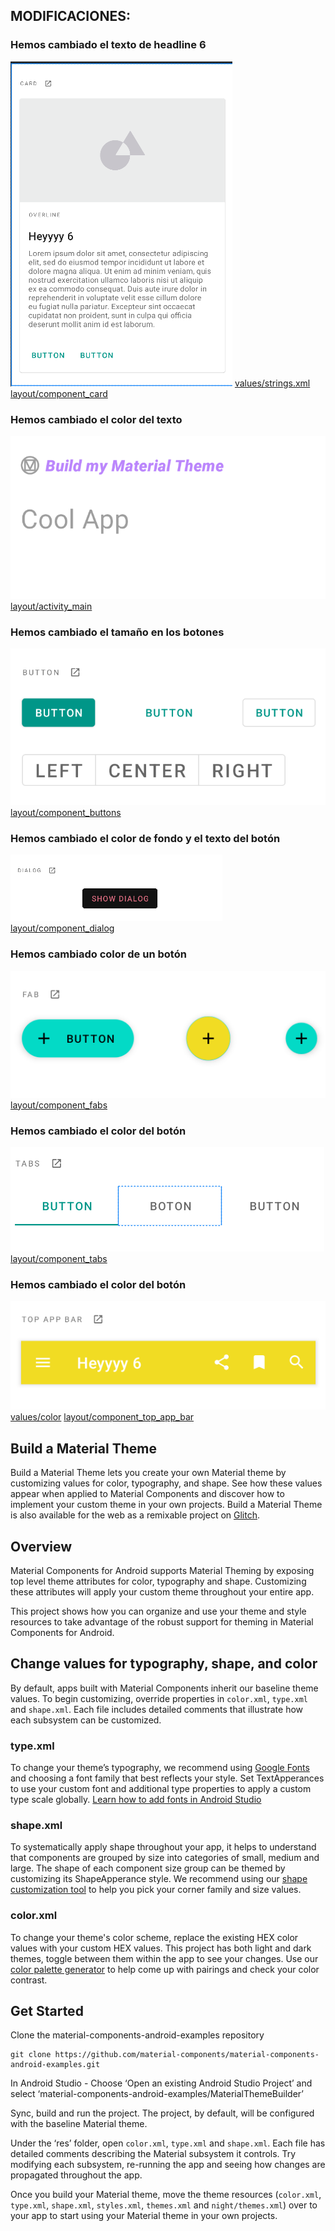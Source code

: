 ## MODIFICACIONES:

### Hemos cambiado el texto de headline 6
![values/strings.xml](img/Header6.png)
[values/strings.xml](https://github.com/Nereare4/MyMaterialWorld/blob/develop/app/src/main/res/values/strings.xml)
[layout/component_card](https://github.com/Nereare4/MyMaterialWorld/blob/develop/app/src/main/res/layout/component_cards.xml)

### Hemos cambiado el color del texto 
![layout/activity_main](img/ActivityMain.png)
[layout/activity_main](https://github.com/Nereare4/MyMaterialWorld/blob/develop/app/src/main/res/layout/activity_main.xml)

### Hemos cambiado el tamaño en los botones
![layout/component_buttons](img/ComponentButtons.png)
[layout/component_buttons](https://github.com/Nereare4/MyMaterialWorld/blob/develop/app/src/main/res/layout/component_buttons.xml)

### Hemos cambiado el color de fondo y el texto del botón
![layout/component_dialog](img/ComponentDialog.png)
[layout/component_dialog](https://github.com/Nereare4/MyMaterialWorld/blob/develop/app/src/main/res/layout/component_dialog.xml)

### Hemos cambiado color de un botón
![layout/component_fabs](img/ComponentFabs.png)
[layout/component_fabs](https://github.com/Nereare4/MyMaterialWorld/blob/develop/app/src/main/res/layout/component_fabs.xml)

### Hemos cambiado el color del botón
![layout/component_tabs](img/ComponentTabs.png)
[layout/component_tabs](https://github.com/Nereare4/MyMaterialWorld/blob/develop/app/src/main/res/layout/component_tabs.xml)

### Hemos cambiado el color del botón
![values/color.xml](img/ComponentTopAppBar.png)
[values/color](https://github.com/Nereare4/MyMaterialWorld/blob/develop/app/src/main/res/values/color.xml)
[layout/component_top_app_bar](https://github.com/Nereare4/MyMaterialWorld/blob/develop/app/src/main/res/layout/component_top_app_bar.xml)


## Build a Material Theme
Build a Material Theme lets you create your own Material theme by customizing values for color, typography, and shape. See how these values appear when applied to Material Components and discover how to implement your custom theme in your own projects. Build a Material Theme is also available for the web as a remixable project on [Glitch](https://glitch.com/~material-theme-builder).

## Overview
Material Components for Android supports Material Theming by exposing top level theme attributes for color, typography and shape. Customizing these attributes will apply your custom theme throughout your entire app. 

This project shows how you can organize and use your theme and style resources to take advantage of the robust support for theming in Material Components for Android.

## Change values for typography, shape, and color
By default, apps built with Material Components inherit our baseline theme values. To begin customizing, override properties in `color.xml`, `type.xml` and `shape.xml`. Each file includes detailed comments that illustrate how each subsystem can be customized.

### type.xml
To change your theme’s typography, we recommend using [Google Fonts](https://fonts.google.com/) and choosing a font family that best reflects your style. Set TextApperances to use your custom font and additional type properties to apply a custom type scale globally. [Learn how to add fonts in Android Studio](https://developer.android.com/guide/topics/ui/look-and-feel/downloadable-fonts)

### shape.xml
To systematically apply shape throughout your app, it helps to understand that components are grouped by size into categories of small, medium and large. The shape of each component size group can be themed by customizing its ShapeApperance style.  We recommend using our [shape customization tool](https://material.io/design/shape/about-shape.html#shape-customization-tool) to help you pick your corner family and size values.

### color.xml
To change your theme's color scheme, replace the existing HEX color values with your custom HEX values. This project has both light and dark themes, toggle between them within the app to see your changes. Use our [color palette generator](https://material.io/design/color/the-color-system.html#tools-for-picking-colors) to help come up with pairings and check your color contrast.

## Get Started
Clone the material-components-android-examples repository 

```
git clone https://github.com/material-components/material-components-android-examples.git
```

In Android Studio - Choose ‘Open an existing Android Studio Project’ and select ‘material-components-android-examples/MaterialThemeBuilder’

Sync, build and run the project. The project, by default, will be configured with the baseline Material theme.

Under the ‘res’ folder, open `color.xml`, `type.xml` and `shape.xml`. Each file has detailed comments describing the Material subsystem it controls. Try modifying each subsystem, re-running the app and seeing how changes are propagated throughout the app.

Once you build your Material theme, move the theme resources (`color.xml`, `type.xml`, `shape.xml`, `styles.xml`, `themes.xml` and `night/themes.xml`) over to your app to start using your Material theme in your own projects.
